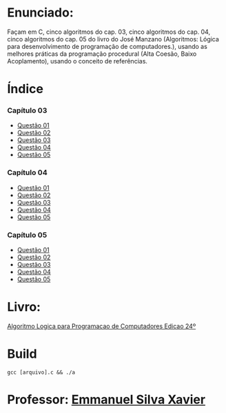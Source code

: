 # Enunciado:

Façam em C, cinco algoritmos do cap. 03, cinco algoritmos do cap. 04, cinco algoritmos do cap. 05 do livro do José Manzano (Algoritmos: Lógica para desenvolvimento de programação de computadores.), usando as melhores práticas da programação procedural (Alta Coesão, Baixo Acoplamento), usando o conceito de referências.

# Índice

### Capítulo 03
- [Questão 01](https://github.com/andrrff/CC/blob/main/Linguagem-de-Programa%C3%A7%C3%A3o/atv_03/Cap03_01.c)
- [Questão 02](https://github.com/andrrff/CC/blob/main/Linguagem-de-Programa%C3%A7%C3%A3o/atv_03/Cap03_02.c)
- [Questão 03](https://github.com/andrrff/CC/blob/main/Linguagem-de-Programa%C3%A7%C3%A3o/atv_03/Cap03_03.c)
- [Questão 04](https://github.com/andrrff/CC/blob/main/Linguagem-de-Programa%C3%A7%C3%A3o/atv_03/Cap03_04.c)
- [Questão 05](https://github.com/andrrff/CC/blob/main/Linguagem-de-Programa%C3%A7%C3%A3o/atv_03/Cap03_05.c)


### Capítulo 04
- [Questão 01](https://github.com/andrrff/CC/blob/main/Linguagem-de-Programa%C3%A7%C3%A3o/atv_03/Cap04_01.c)
- [Questão 02](https://github.com/andrrff/CC/blob/main/Linguagem-de-Programa%C3%A7%C3%A3o/atv_03/Cap04_02.c)
- [Questão 03](https://github.com/andrrff/CC/blob/main/Linguagem-de-Programa%C3%A7%C3%A3o/atv_03/Cap04_03.c)
- [Questão 04](https://github.com/andrrff/CC/blob/main/Linguagem-de-Programa%C3%A7%C3%A3o/atv_03/Cap04_04.c)
- [Questão 05](https://github.com/andrrff/CC/blob/main/Linguagem-de-Programa%C3%A7%C3%A3o/atv_03/Cap04_05.c)


### Capítulo 05
- [Questão 01](https://github.com/andrrff/CC/blob/main/Linguagem-de-Programa%C3%A7%C3%A3o/atv_03/Cap05_01.c)
- [Questão 02](https://github.com/andrrff/CC/blob/main/Linguagem-de-Programa%C3%A7%C3%A3o/atv_03/Cap05_02.c)
- [Questão 03](https://github.com/andrrff/CC/blob/main/Linguagem-de-Programa%C3%A7%C3%A3o/atv_03/Cap05_03)
- [Questão 04](https://github.com/andrrff/CC/blob/main/Linguagem-de-Programa%C3%A7%C3%A3o/atv_03/Cap05_04.c)
- [Questão 05](https://github.com/andrrff/CC/blob/main/Linguagem-de-Programa%C3%A7%C3%A3o/atv_03/Cap05_05)

# Livro:
 [Algoritmo Logica para Programacao de Computadores Edicao 24º](https://github.com/andrrff/CC/files/6094571/algoritmo_.Logica.para.programacao.de.computadores.edicao24.pdf.pdf)

# Build
`gcc [arquivo].c && ./a`

# Professor: [Emmanuel Silva Xavier](https://github.com/emmanuelXavier)
